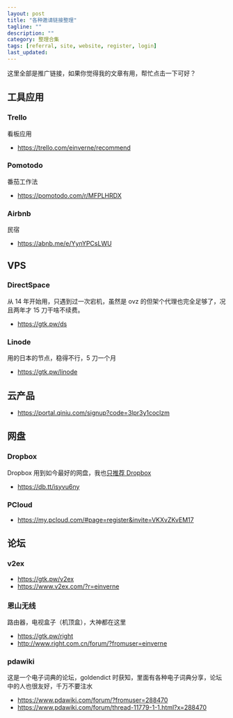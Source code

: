 ```yaml
---
layout: post
title: "各种邀请链接整理"
tagline: ""
description: ""
category: 整理合集
tags: [referral, site, website, register, login]
last_updated:
---
```


这里全部是推广链接，如果你觉得我的文章有用，帮忙点击一下可好？

## 工具应用

### Trello
看板应用

- <https://trello.com/einverne/recommend>

### Pomotodo
番茄工作法

- <https://pomotodo.com/r/MFPLHRDX>

### Airbnb
民宿

- <https://abnb.me/e/YynYPCsLWU>

## VPS

### DirectSpace
从 14 年开始用，只遇到过一次宕机，虽然是 ovz 的但架个代理也完全足够了，况且两年才 15 刀干啥不续费。

- <https://gtk.pw/ds>

### Linode
用的日本的节点，稳得不行，5 刀一个月

- <https://gtk.pw/linode>

## 云产品

- <https://portal.qiniu.com/signup?code=3lpr3y1coclzm>

## 网盘

### Dropbox
Dropbox 用到如今最好的网盘，我也[只推荐 Dropbox](/post/2015/07/dropbox-tips.html)

- <https://db.tt/isyvu6ny>

### PCloud

- <https://my.pcloud.com/#page=register&invite=VKXvZKvEM17>

## 论坛

### v2ex

- <https://gtk.pw/v2ex>
- <https://www.v2ex.com/?r=einverne>

### 恩山无线
路由器，电视盒子（机顶盒），大神都在这里

- <https://gtk.pw/right>
- <http://www.right.com.cn/forum/?fromuser=einverne>

### pdawiki
这是一个电子词典的论坛，goldendict 时获知，里面有各种电子词典分享，论坛中的人也很友好，千万不要注水

- <https://www.pdawiki.com/forum/?fromuser=288470>
- <https://www.pdawiki.com/forum/thread-11779-1-1.html?x=288470>

